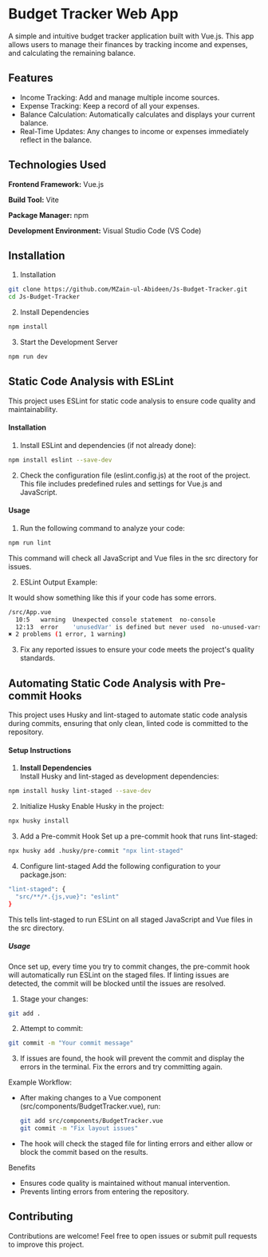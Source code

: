 # Budget Tracker Web App

A simple and intuitive budget tracker application built with Vue.js. This app allows users to manage their finances by tracking income and expenses, and calculating the remaining balance.

## Features

- Income Tracking: Add and manage multiple income sources.
- Expense Tracking: Keep a record of all your expenses.
- Balance Calculation: Automatically calculates and displays your current balance.
- Real-Time Updates: Any changes to income or expenses immediately reflect in the balance.

## Technologies Used

**Frontend Framework:** Vue.js

**Build Tool:** Vite

**Package Manager:** npm

**Development Environment:** Visual Studio Code (VS Code)

## Installation

1. Installation

```bash
git clone https://github.com/MZain-ul-Abideen/Js-Budget-Tracker.git
cd Js-Budget-Tracker
```

2. Install Dependencies

```bash
npm install
```

3. Start the Development Server

```bash
npm run dev
```

## Static Code Analysis with ESLint

This project uses ESLint for static code analysis to ensure code quality and maintainability.

#### Installation

1. Install ESLint and dependencies (if not already done):

```bash
npm install eslint --save-dev
```

2. Check the configuration file (eslint.config.js) at the root of the project. This file includes predefined rules and settings for Vue.js and JavaScript.

#### Usage

1. Run the following command to analyze your code:

```bash
npm run lint
```

This command will check all JavaScript and Vue files in the src directory for issues.

2. ESLint Output Example:

It would show something like this if your code has some errors.

```bash
/src/App.vue
  10:5   warning  Unexpected console statement  no-console
  12:13  error    'unusedVar' is defined but never used  no-unused-vars
✖ 2 problems (1 error, 1 warning)
```

3. Fix any reported issues to ensure your code meets the project's quality standards.

## Automating Static Code Analysis with Pre-commit Hooks

This project uses Husky and lint-staged to automate static code analysis during commits, ensuring that only clean, linted code is committed to the repository.

#### Setup Instructions

1. **Install Dependencies**  
   Install Husky and lint-staged as development dependencies:

```bash
npm install husky lint-staged --save-dev
```

2. Initialize Husky
   Enable Husky in the project:

```bash
npx husky install
```

3. Add a Pre-commit Hook
   Set up a pre-commit hook that runs lint-staged:

```bash
npx husky add .husky/pre-commit "npx lint-staged"
```

4. Configure lint-staged
   Add the following configuration to your package.json:

```bash
"lint-staged": {
  "src/**/*.{js,vue}": "eslint"
}
```

This tells lint-staged to run ESLint on all staged JavaScript and Vue files in the src directory.

##### Usage

Once set up, every time you try to commit changes, the pre-commit hook will automatically run ESLint on the staged files. If linting issues are detected, the commit will be blocked until the issues are resolved.

1. Stage your changes:

```bash
git add .
```

2. Attempt to commit:

```bash
git commit -m "Your commit message"
```

3. If issues are found, the hook will prevent the commit and display the errors in the terminal. Fix the errors and try committing again.

Example Workflow:

- After making changes to a Vue component (src/components/BudgetTracker.vue), run:
  ```bash
  git add src/components/BudgetTracker.vue
  git commit -m "Fix layout issues"
  ```
- The hook will check the staged file for linting errors and either allow or block the commit based on the results.

Benefits

- Ensures code quality is maintained without manual intervention.
- Prevents linting errors from entering the repository.

## Contributing

Contributions are welcome! Feel free to open issues or submit pull requests to improve this project.
